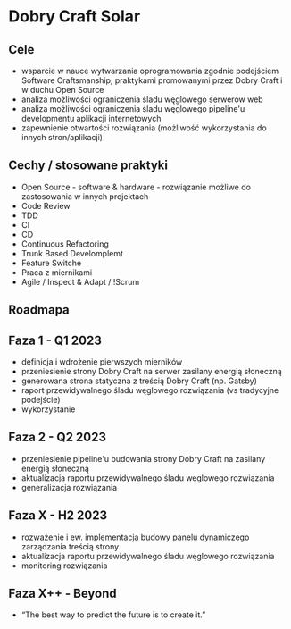 # Dobry Craft Solar

## Cele
* wsparcie w nauce wytwarzania oprogramowania zgodnie podejściem Software Craftsmanship, praktykami promowanymi przez Dobry Craft i w duchu Open Source
* analiza możliwości ograniczenia śladu węglowego serwerów web
* analiza możliwości ograniczenia śladu węglowego pipeline'u developmentu aplikacji internetowych
* zapewnienie otwartości rozwiązania (możliwość wykorzystania do innych stron/aplikacji)

## Cechy / stosowane praktyki
* Open Source - software & hardware - rozwiązanie możliwe do zastosowania w innych projektach
* Code Review
* TDD
* CI
* CD
* Continuous Refactoring
* Trunk Based Develomplemt
* Feature Switche
* Praca z miernikami
* Agile / Inspect & Adapt / !Scrum

## Roadmapa
## Faza 1 - Q1 2023
* definicja i wdrożenie pierwszych mierników
* przeniesienie strony Dobry Craft na serwer zasilany energią słoneczną
* generowana strona statyczna z treścią Dobry Craft (np. Gatsby)
* raport przewidywalnego śladu węglowego rozwiązania (vs tradycyjne podejście) 
* wykorzystanie 

## Faza 2 - Q2 2023
* przeniesienie pipeline'u budowania strony Dobry Craft na zasilany energią słoneczną
* aktualizacja raportu przewidywalnego śladu węglowego rozwiązania 
* generalizacja rozwiązania

## Faza X - H2 2023
* rozważenie i ew. implementacja budowy panelu dynamiczego zarządzania treścią strony
* aktualizacja raportu przewidywalnego śladu węglowego rozwiązania 
* monitoring rozwiązania

## Faza X++ - Beyond
* “The best way to predict the future is to create it.”
